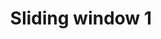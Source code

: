---
layout: posts_by_category
categories: sliding-window-1
title: Sliding window 1
permalink: /category/sliding-window-1
---